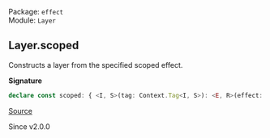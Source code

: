 Package: `effect`<br />
Module: `Layer`<br />

## Layer.scoped

Constructs a layer from the specified scoped effect.

**Signature**

```ts
declare const scoped: { <I, S>(tag: Context.Tag<I, S>): <E, R>(effect: Effect.Effect<Types.NoInfer<S>, E, R>) => Layer<I, E, Exclude<R, Scope.Scope>>; <I, S, E, R>(tag: Context.Tag<I, S>, effect: Effect.Effect<Types.NoInfer<S>, E, R>): Layer<I, E, Exclude<R, Scope.Scope>>; }
```

[Source](https://github.com/Effect-TS/effect/tree/main/packages/effect/src/Layer.ts#L721)

Since v2.0.0